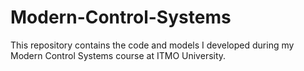 # Modern-Control-Systems
This repository contains the code and models I developed during my Modern Control Systems course at ITMO University.
